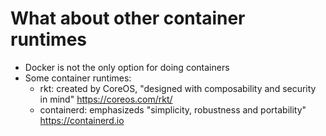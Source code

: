 # What about other container runtimes

- Docker is not the only option for doing containers
- Some container runtimes:
  - rkt: created by CoreOS, "designed with composability and security in mind" https://coreos.com/rkt/
  - containerd: emphasizeds "simplicity, robustness and portability" https://containerd.io
  